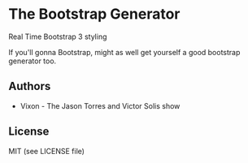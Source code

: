 # The Bootstrap Generator

Real Time Bootstrap 3 styling

If you'll gonna Bootstrap, might as well get yourself a good bootstrap generator too.

## Authors

* Vixon - The Jason Torres and Victor Solis show

## License

MIT (see LICENSE file)


